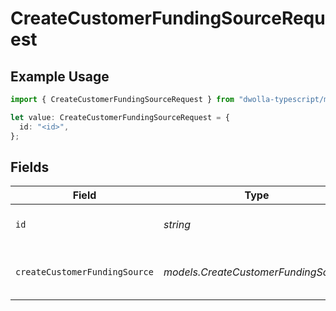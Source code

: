 # CreateCustomerFundingSourceRequest

## Example Usage

```typescript
import { CreateCustomerFundingSourceRequest } from "dwolla-typescript/models/operations";

let value: CreateCustomerFundingSourceRequest = {
  id: "<id>",
};
```

## Fields

| Field                                    | Type                                     | Required                                 | Description                              |
| ---------------------------------------- | ---------------------------------------- | ---------------------------------------- | ---------------------------------------- |
| `id`                                     | *string*                                 | :heavy_check_mark:                       | Customer's unique identifier             |
| `createCustomerFundingSource`            | *models.CreateCustomerFundingSource*     | :heavy_check_mark:                       | Parameters for creating a funding source |
